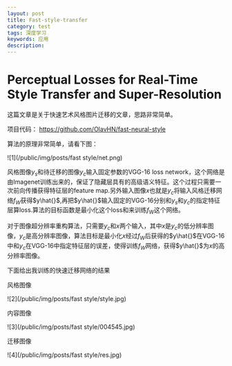 ```yaml
---
layout: post
title: Fast-style-transfer
category: test
tags: 深度学习
keywords: 应用
description: 
---
```


#  Perceptual Losses for Real-Time Style Transfer and Super-Resolution

这篇文章是关于快速艺术风格图片迁移的文章，思路非常简单。

项目代码： https://github.com/OlavHN/fast-neural-style

算法的原理非常简单，请看下图：

![1](/public/img/posts/fast style/net.png)

风格图像$y_{s}$和待迁移的图像$y_{c}$输入固定参数的VGG-16 loss network，这个网络是由Imagenet训练出来的，保证了隐藏层具有的高级语义特征。这个过程只需要一次前向传播获得特征层的feature map.另外输入图像$x$也就是$y_{c}$将输入风格迁移网络$f_{W}$获得$y\hat{}$,再把$y\hat{}$输入固定的VGG-16分别和$y_{s}$和$y_{c}$的指定特征层算loss.算法的目标函数是最小化这个loss和来训练$f_{W}$这个网络。

对于图像超分辨率重构算法，只需要$y_{c}$和$x$两个输入，其中$x$是$y_{c}$的低分辨率图像，$y_{c}$是高分辨率图像，算法目标是最小化$x$经过$f_{W}$后获得的$y\hat{}$在VGG-16中和$y_{c}$在VGG-16中指定特征层的误差，使得训练$f_{W}$网络，获得$y\hat{}$为$x$的高分辨率图像。

下面给出我训练的快速迁移网络的结果

风格图像

![2](/public/img/posts/fast style/style.jpg)

内容图像

![3](/public/img/posts/fast style/004545.jpg)

迁移图像

![4](/public/img/posts/fast style/res.jpg)
